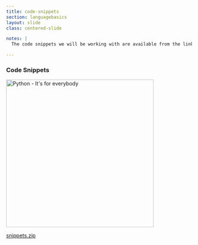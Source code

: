 ```yaml
---
title: code-snippets
section: languagebasics
layout: slide
class: centered-slide

notes: |
  The code snippets we will be working with are available from the link on this slide. If you downloaded them to a USB stick earlier, they'll be in the Snippets folder.

---
```


### Code Snippets

<a href="/Building-with-Python/zip/Snippets.zip">
<img alt="Python - It's for everybody" src="/Building-with-Python/slideshow/images/download-files.svg" width="400">
</a>

[snippets.zip](/Building-with-Python/zip/Snippets.zip)
